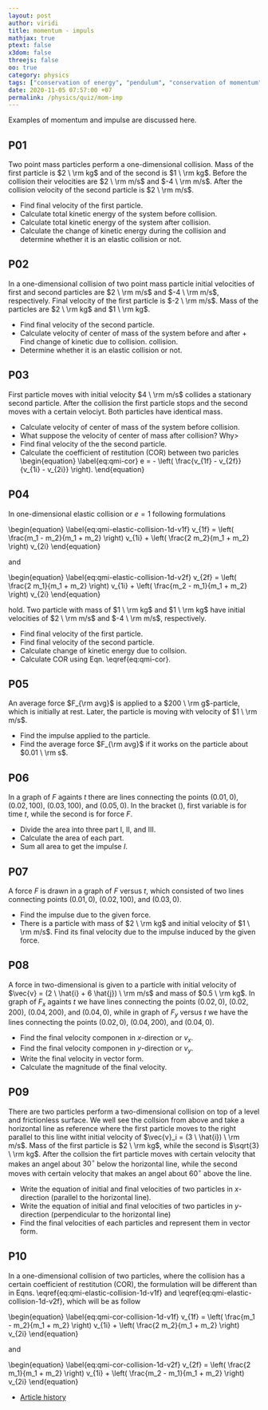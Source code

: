 ```yaml
---
layout: post
author: viridi
title: momentum - impuls
mathjax: true
ptext: false
x3dom: false
threejs: false
oo: true
category: physics
tags: ["conservation of energy", "pendulum", "conservation of momentum", "impulse", "elastic collision"]
date: 2020-11-05 07:57:00 +07
permalink: /physics/quiz/mom-imp
---
```

Examples of momentum and impulse are discussed here.

## P01
Two point mass particles perform a one-dimensional collision. Mass of the first particle is $2 \ \rm kg$ and of the second is $1 \ \rm kg$. Before the collision their velocities are $2 \ \rm m/s$ and $-4 \ \rm m/s$. After the collision velocity of the second particle is $2 \ \rm m/s$.
+ Find final velocity of the first particle.
+ Calculate total kinetic energy of the system before collision.
+ Calculate total kinetic energy of the system after collision.
+ Calculate the change of kinetic energy during the collision and determine whether it is an elastic collision or not.


## P02
In a one-dimensional collision of two point mass particle initial velocities of first and second particles are $2 \ \rm m/s$ and $-4 \ \rm m/s$, respectively. Final velocity of the first particle is $-2 \ \rm m/s$. Mass of the particles are $2 \ \rm kg$ and $1 \ \rm kg$.
+ Find final velocity of the second particle.
+ Calculate velocity of center of mass of the system before and after + Find change of kinetic due to collision.
collision.
+ Determine whether it is an elastic collision or not.


## P03
First particle moves with initial velocity $4 \ \rm m/s$ collides a stationary second particle. After the collision the first particle stops and the second moves with a certain velociyt. Both particles have identical mass.
+ Calculate velocity of center of mass of the system before collision.
+ What suppose the velocity of center of mass after collision? Why>
+ Find final velocity of the the second particle.
+ Calculate the coefficient of restitution (COR) between two paricles
\begin{equation}
\label{eq:qmi-cor}
e = - \left( \frac{v_{1f} - v_{2f}}{v_{1i} - v_{2i}} \right).
\end{equation}


## P04
In one-dimensional elastic collision or $e = 1$ following formulations

\begin{equation}
\label{eq:qmi-elastic-collision-1d-v1f}
v_{1f} = \left( \frac{m_1 - m_2}{m_1 + m_2} \right) v_{1i} + \left( \frac{2 m_2}{m_1 + m_2} \right) v_{2i}
\end{equation}

and

\begin{equation}
\label{eq:qmi-elastic-collision-1d-v2f}
v_{2f} = \left( \frac{2 m_1}{m_1 + m_2} \right) v_{1i} + \left( \frac{m_2 - m_1}{m_1 + m_2} \right) v_{2i}
\end{equation}

hold. Two particle with mass of $1 \ \rm kg$ and $1 \ \rm kg$ have initial velocities of $2 \ \rm m/s$ and $-4 \ \rm m/s$, respectively.

+ Find final velocity of the first particle.
+ Find final velocity of the second particle.
+ Calculate change of kinetic energy due to collsion.
+ Calculate COR using Eqn. \eqref{eq:qmi-cor}.


## P05
An average force $F_{\rm avg}$ is applied to a $200 \ \rm g$-particle, which is initially at rest. Later, the particle is moving with velocity of $1 \ \rm m/s$.
+ Find the impulse applied to the particle.
+ Find the average force $F_{\rm avg}$ if it works on the particle about $0.01 \ \rm s$.


## P06
In a graph of $F$ againts $t$ there are lines connecting the points $(0.01, 0)$, $(0.02, 100)$, $(0.03, 100)$, and $(0.05, 0)$. In the bracket $()$, first variable is for time $t$, while the second is for force $F$.
+ Divide the area into three part I, II, and III.
+ Calculate the area of each part.
+ Sum all area to get the impulse $I$.


## P07
A force $F$ is drawn in a graph of $F$ versus $t$, which consisted of two lines connecting points $(0.01, 0)$, $(0.02, 100)$, and $(0.03, 0)$.
+ Find the impulse due to the given force.
+ There is a particle with mass of $2 \ \rm kg$ and initial velocity of $1 \ \rm m/s$. Find its final velocity due to the impulse induced by the given force.


## P08
A force in two-dimensional is given to a particle with initial velocity of $\vec{v} = (2 \ \hat{i} + 6 \hat{j}) \ \rm m/s$ and mass of $0.5 \ \rm kg$. In graph of $F_x$ againts $t$ we have lines connecting the points $(0.02, 0)$, $(0.02, 200)$, $(0.04, 200)$, and $(0.04, 0)$, while in graph of $F_y$ versus $t$ we have the lines connecting the points $(0.02, 0)$, $(0.04, 200)$, and $(0.04, 0)$.
+ Find the final velocity componen in $x$-direction or $v_x$.
+ Find the final velocity componen in $y$-direction or $v_y$.
+ Write the final velocity in vector form.
+ Calculate the magnitude of the final velocity.


## P09
There are two particles perform a two-dimensional collision on top of a level and frictionless surface. We well see the collsion from above and take a horizontal line as reference where the first particle moves to the right parallel to this line witht initial velocity of $\vec{v}_i = (3 \ \hat{i}) \ \rm m/s$. Mass of the first particle is $2 \ \rm kg$, while the second is $\sqrt{3} \ \rm kg$. After the collsion the firt particle moves with certain velocity that makes an angel about $30^\circ$ below the horizontal line, while the second moves with certain velocity that makes an angel about $60^\circ$ above the line.
+ Write the equation of initial and final velocities of two particles in $x$-direction (parallel to the horizontal line).
+ Write the equation of initial and final velocities of two particles in $y$-direction (perpendicular to the horizontal line)
+ Find the final velocities of each particles and represent them in vector form.


## P10
In a one-dimensional collision of two particles, where the collision has a certain coefficient of restitution (COR), the formulation will be different than in Eqns. \eqref{eq:qmi-elastic-collision-1d-v1f} and \eqref{eq:qmi-elastic-collision-1d-v2f}, which will be as follow

\begin{equation}
\label{eq:qmi-cor-collision-1d-v1f}
v_{1f} = \left( \frac{m_1 - m_2}{m_1 + m_2} \right) v_{1i} + \left( \frac{2 m_2}{m_1 + m_2} \right) v_{2i}
\end{equation}

and

\begin{equation}
\label{eq:qmi-cor-collision-1d-v2f}
v_{2f} = \left( \frac{2 m_1}{m_1 + m_2} \right) v_{1i} + \left( \frac{m_2 - m_1}{m_1 + m_2} \right) v_{2i}
\end{equation}


+ [Article history](https://github.com/butiran/butiran.github.io/commits/master/_posts/phys/quiz/2020-11-05-momentum-impulse.md)
